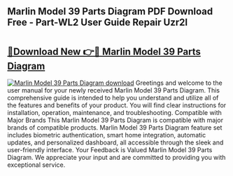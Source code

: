 ## Marlin Model 39 Parts Diagram PDF Download Free - Part-WL2 User Guide Repair Uzr2l

# <h2><a href="http://dfpp7x5.blite.top/?on=Marlin+Model+39+Parts+Diagram">🔗Download New 👉🔴 Marlin Model 39 Parts Diagram</a></h2>

[![Marlin Model 39 Parts Diagram download](https://i.imgur.com/lujVjoI.png)](http://dfpp7x5.blite.top/?on=Marlin+Model+39+Parts+Diagram)
Greetings and welcome to the user manual for your newly received Marlin Model 39 Parts Diagram. This comprehensive guide is intended to help you understand and utilize all of the features and benefits of your product. You will find clear instructions for installation, operation, maintenance, and troubleshooting. Compatible with Major Brands This Marlin Model 39 Parts Diagram is compatible with major brands of compatible products. Marlin Model 39 Parts Diagram feature set includes biometric authentication, smart home integration, automatic updates, and personalized dashboard, all accessible through the sleek and user-friendly interface. Your Feedback is Valued Marlin Model 39 Parts Diagram. We appreciate your input and are committed to providing you with exceptional service.
